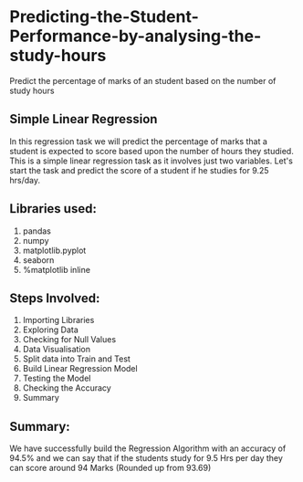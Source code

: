 # Predicting-the-Student-Performance-by-analysing-the-study-hours
Predict the percentage of marks of an student based on the number of study hours

## Simple Linear Regression
In this regression task we will predict the percentage of marks that a student is expected to score based upon the number of hours they studied. This is a simple linear regression task as it involves just two variables.
Let's start the task and predict the score of a student if he studies for 9.25 hrs/day.

## Libraries used:
1. pandas 
2.  numpy 
3. matplotlib.pyplot 
4. seaborn
5. %matplotlib inline

## Steps Involved: 
1.	Importing Libraries
2.	Exploring Data
3.	Checking for Null Values
4.	Data Visualisation
5.	Split data into Train and Test
6.	Build Linear Regression Model
7.	Testing the Model
8.	Checking the Accuracy
9.	Summary

## Summary:
We have successfully build the Regression Algorithm with an accuracy of 94.5% and we can say that if the students study for 9.5 Hrs per day they can score around 94 Marks (Rounded up from 93.69)
